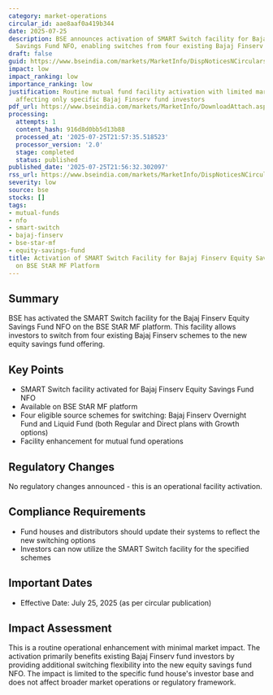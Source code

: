 ```yaml
---
category: market-operations
circular_id: aae8aaf0a419b344
date: 2025-07-25
description: BSE announces activation of SMART Switch facility for Bajaj Finserv Equity
  Savings Fund NFO, enabling switches from four existing Bajaj Finserv schemes.
draft: false
guid: https://www.bseindia.com/markets/MarketInfo/DispNoticesNCirculars.aspx?Noticeid={83AD5E1A-79B9-47AB-AD0B-09C9AB81D84F}&noticeno=20250725-20&dt=07/25/2025&icount=20&totcount=69&flag=0
impact: low
impact_ranking: low
importance_ranking: low
justification: Routine mutual fund facility activation with limited market impact,
  affecting only specific Bajaj Finserv fund investors
pdf_url: https://www.bseindia.com/markets/MarketInfo/DownloadAttach.aspx?id=20250725-20&attachedId=41bb8009-00d8-4085-9e6a-2dd5cd952880
processing:
  attempts: 1
  content_hash: 916d8d0bb5d13b88
  processed_at: '2025-07-25T21:57:35.518523'
  processor_version: '2.0'
  stage: completed
  status: published
published_date: '2025-07-25T21:56:32.302097'
rss_url: https://www.bseindia.com/markets/MarketInfo/DispNoticesNCirculars.aspx?Noticeid={83AD5E1A-79B9-47AB-AD0B-09C9AB81D84F}&noticeno=20250725-20&dt=07/25/2025&icount=20&totcount=69&flag=0
severity: low
source: bse
stocks: []
tags:
- mutual-funds
- nfo
- smart-switch
- bajaj-finserv
- bse-star-mf
- equity-savings-fund
title: Activation of SMART Switch Facility for Bajaj Finserv Equity Savings Fund NFO
  on BSE StAR MF Platform
---
```


## Summary

BSE has activated the SMART Switch facility for the Bajaj Finserv Equity Savings Fund NFO on the BSE StAR MF platform. This facility allows investors to switch from four existing Bajaj Finserv schemes to the new equity savings fund offering.

## Key Points

- SMART Switch facility activated for Bajaj Finserv Equity Savings Fund NFO
- Available on BSE StAR MF platform
- Four eligible source schemes for switching: Bajaj Finserv Overnight Fund and Liquid Fund (both Regular and Direct plans with Growth options)
- Facility enhancement for mutual fund operations

## Regulatory Changes

No regulatory changes announced - this is an operational facility activation.

## Compliance Requirements

- Fund houses and distributors should update their systems to reflect the new switching options
- Investors can now utilize the SMART Switch facility for the specified schemes

## Important Dates

- Effective Date: July 25, 2025 (as per circular publication)

## Impact Assessment

This is a routine operational enhancement with minimal market impact. The activation primarily benefits existing Bajaj Finserv fund investors by providing additional switching flexibility into the new equity savings fund NFO. The impact is limited to the specific fund house's investor base and does not affect broader market operations or regulatory framework.